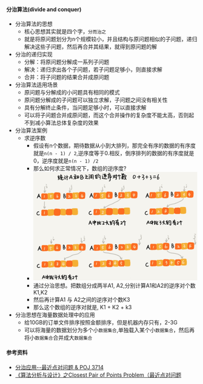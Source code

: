 #### 分治算法(divide and conquer)
- 分治算法的思想
  - 核心思想其实就是四个字，`分而治之`
  - 就是将原问题划分为n个规模较小，并且结构与原问题相似的子问题，递归解决这些子问题，然后再合并其结果，就得到原问题的解
- 分治的递归实现
  - 分解：将原问题分解成一系列子问题
  - 解决：递归求出各个子问题，若子问题足够小，则直接求解
  - 合并：将子问题的结果合并成原问题
- 分治算法适用场景
  - 原问题与分解成的小问题具有相同的模式
  - 原问题分解成的子问题可以独立求解，子问题之间没有相关性
  - 具有分解终止条件，当问题足够小时，可以直接求解
  - 可以将子问题合并成原问题，而这个合并操作的复杂度不能太高，否则起不到减小算法总体复杂度的效果
- 分治算法案例
  - 求逆序数
    - 假设有n个数据，期待数据从小到大排列，那完全有序的数据的有序度就是`n(n - 1) / 2`,逆序度等于0.相反，倒序排列的数据的有序度就是0，逆序度就是`n(n - 1) /2`
    - 那么如何求正常情况下，数组的逆序度?
    - ![avatar](images/../../images/divide_and_conquer_1.png)
    - 通过分治思想。把数组分成两半A1, A2,分别计算A1和A2的逆序对个数K1,K2
    - 然后再计算A1 与 A2之间的逆序对个数K3
    - 那么这个数组的逆序对就是, K1 + K2 + k3
- 分治思想在海量数据处理中的应用
  - 给10GB的订单文件排序按照金额排序，但是机器内存只有，2-3G
  - 可以将海量的数据划分为多个小`数据集合`,单独载入某个小`数据集合`，然后再将小`数据集合`合并成大`数据集合`

#### 参考资料
- [分治应用--最近点对问题 & POJ 3714](https://blog.csdn.net/qq_21201267/article/details/94592900)
- [《算法分析与设计》之Closest Pair of Points Problem（最近点对问题](https://blog.csdn.net/u013522065/article/details/44810915)